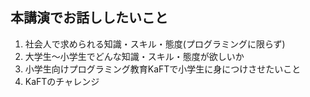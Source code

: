 ## 本講演でお話ししたいこと

1. 社会人で求められる知識・スキル・態度(プログラミングに限らず)
2. 大学生〜小学生でどんな知識・スキル・態度が欲しいか
3. 小学生向けプログラミング教育KaFTで小学生に身につけさせたいこと
4. KaFTのチャレンジ
